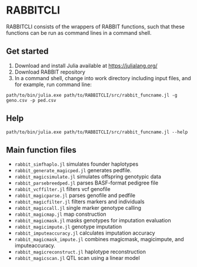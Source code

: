 # RABBITCLI

RABBITCLI consists of the wrappers of RABBIT functions, such that these functions can be run as command lines in a command shell.

## Get started

1. Download and install Julia available at https://julialang.org/
2. Download RABBIT repository
3. In a command shell, change into work directory including input files, and for example, run command line:

```
path/to/bin/julia.exe path/to/RABBITCLI/src/rabbit_funcname.jl -g geno.csv -p ped.csv
```

## Help

```
path/to/bin/julia.exe path/to/RABBITCLI/src/rabbit_funcname.jl --help
```

## Main function files

* `rabbit_simfhaplo.jl` simulates founder haplotypes
* `rabbit_generate_magicped.jl` generates pedfile. 
* `rabbit_magicsimulate.jl` simulates offspring genotypic data
* `rabbit_parsebreedped.jl` parses BASF-format pedigree file
* `rabbit_vcffilter.jl` filters vcf genofile
* `rabbit_magicparse.jl` parses genofile and pedfile
* `rabbit_magicfilter.jl` filters markers and individuals
* `rabbit_magiccall.jl` single marker genotype calling
* `rabbit_magicmap.jl` map construction
* `rabbit_magicmask.jl` masks genotypes for imputation evaluation
* `rabbit_magicimpute.jl` genotype imputation
* `rabbit_imputeaccuracy.jl` calculates imputation accuracy
* `rabbit_magicmask_impute.jl` combines magicmask, magicimpute, and imputeaccuracy. 
* `rabbit_magicreconstruct.jl` haplotype reconstruction
* `rabbit_magicscan.jl` QTL scan using a linear model
